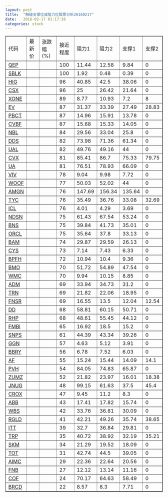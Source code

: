 ```yaml
---
layout: post
title:  "触碰支撑位或阻力位股票分析20160217"
date:   2016-02-17 01:17:38
categories: stock
---
```

<script type="text/javascript">
var stockList = []
stockList.push('gb_qep');
stockList.push('gb_sblk');
stockList.push('gb_hig');
stockList.push('gb_csx');
stockList.push('gb_xone');
stockList.push('gb_ev');
stockList.push('gb_pbct');
stockList.push('gb_cvbf');
stockList.push('gb_nbl');
stockList.push('gb_dds');
stockList.push('gb_ual');
stockList.push('gb_cvx');
stockList.push('gb_ua');
stockList.push('gb_viv');
stockList.push('gb_woof');
stockList.push('gb_amgn');
stockList.push('gb_tyc');
stockList.push('gb_icl');
stockList.push('gb_ndsn');
stockList.push('gb_bns');
stockList.push('gb_orcl');
stockList.push('gb_bam');
stockList.push('gb_cys');
stockList.push('gb_bpfh');
stockList.push('gb_bmo');
stockList.push('gb_wmc');
stockList.push('gb_adm');
stockList.push('gb_trn');
stockList.push('gb_fnsr');
stockList.push('gb_dd');
stockList.push('gb_rhp');
stockList.push('gb_fmbi');
stockList.push('gb_snps');
stockList.push('gb_ggn');
stockList.push('gb_bbry');
stockList.push('gb_af');
stockList.push('gb_pvh');
stockList.push('gb_zumz');
stockList.push('gb_jnug');
stockList.push('gb_crox');
stockList.push('gb_abb');
stockList.push('gb_wbs');
stockList.push('gb_rgld');
stockList.push('gb_itt');
stockList.push('gb_trp');
stockList.push('gb_skm');
stockList.push('gb_tot');
stockList.push('gb_aimc');
stockList.push('gb_fnb');
stockList.push('gb_cof');
stockList.push('gb_brcd');
</script>
<table border="1">
 <tr>
 <td>代码</td>
 <td>最新价</td>
 <td>涨跌幅(%)</td>
 <td>接近程度</td>
 <td>阻力1</td>
 <td>阻力2</td>
 <td>支撑1</td>
 <td>支撑2</td>
</tr>
  <tr id="qep" class="green">
  <td><a href="http://stock.finance.sina.com.cn/usstock/quotes/QEP.html" target="_blank">QEP</a></td><td></td><td></td><td>100</td><td>11.44</td><td>12.58</td><td>9.84</td><td>0</td></tr>
  <tr id="sblk" class="green">
  <td><a href="http://stock.finance.sina.com.cn/usstock/quotes/SBLK.html" target="_blank">SBLK</a></td><td></td><td></td><td>100</td><td>1.92</td><td>0.48</td><td>0.39</td><td>0</td></tr>
  <tr id="hig" class="red">
  <td><a href="http://stock.finance.sina.com.cn/usstock/quotes/HIG.html" target="_blank">HIG</a></td><td></td><td></td><td>96</td><td>40.85</td><td>42.5</td><td>38.06</td><td>0</td></tr>
  <tr id="csx" class="red">
  <td><a href="http://stock.finance.sina.com.cn/usstock/quotes/CSX.html" target="_blank">CSX</a></td><td></td><td></td><td>96</td><td>25</td><td>26.42</td><td>21.64</td><td>0</td></tr>
  <tr id="xone" class="red">
  <td><a href="http://stock.finance.sina.com.cn/usstock/quotes/XONE.html" target="_blank">XONE</a></td><td></td><td></td><td>89</td><td>8.77</td><td>10.93</td><td>7.2</td><td>8</td></tr>
  <tr id="ev" class="green">
  <td><a href="http://stock.finance.sina.com.cn/usstock/quotes/EV.html" target="_blank">EV</a></td><td></td><td></td><td>87</td><td>31.37</td><td>33.39</td><td>27.49</td><td>28.83</td></tr>
  <tr id="pbct" class="red">
  <td><a href="http://stock.finance.sina.com.cn/usstock/quotes/PBCT.html" target="_blank">PBCT</a></td><td></td><td></td><td>87</td><td>14.96</td><td>15.91</td><td>13.78</td><td>0</td></tr>
  <tr id="cvbf" class="red">
  <td><a href="http://stock.finance.sina.com.cn/usstock/quotes/CVBF.html" target="_blank">CVBF</a></td><td></td><td></td><td>87</td><td>15.68</td><td>15.33</td><td>14.05</td><td>0</td></tr>
  <tr id="nbl" class="red">
  <td><a href="http://stock.finance.sina.com.cn/usstock/quotes/NBL.html" target="_blank">NBL</a></td><td></td><td></td><td>84</td><td>29.56</td><td>33.04</td><td>25.8</td><td>0</td></tr>
  <tr id="dds" class="red">
  <td><a href="http://stock.finance.sina.com.cn/usstock/quotes/DDS.html" target="_blank">DDS</a></td><td></td><td></td><td>82</td><td>73.98</td><td>71.36</td><td>61.34</td><td>0</td></tr>
  <tr id="ual" class="red">
  <td><a href="http://stock.finance.sina.com.cn/usstock/quotes/UAL.html" target="_blank">UAL</a></td><td></td><td></td><td>82</td><td>49.76</td><td>49.16</td><td>44</td><td>0</td></tr>
  <tr id="cvx" class="green">
  <td><a href="http://stock.finance.sina.com.cn/usstock/quotes/CVX.html" target="_blank">CVX</a></td><td></td><td></td><td>81</td><td>85.41</td><td>86.7</td><td>75.33</td><td>79.75</td></tr>
  <tr id="ua" class="red">
  <td><a href="http://stock.finance.sina.com.cn/usstock/quotes/UA.html" target="_blank">UA</a></td><td></td><td></td><td>81</td><td>76.51</td><td>78.93</td><td>66.09</td><td>0</td></tr>
  <tr id="viv" class="red">
  <td><a href="http://stock.finance.sina.com.cn/usstock/quotes/VIV.html" target="_blank">VIV</a></td><td></td><td></td><td>78</td><td>9.04</td><td>9.98</td><td>7.72</td><td>0</td></tr>
  <tr id="woof" class="red">
  <td><a href="http://stock.finance.sina.com.cn/usstock/quotes/WOOF.html" target="_blank">WOOF</a></td><td></td><td></td><td>77</td><td>50.03</td><td>52.02</td><td>44</td><td>0</td></tr>
  <tr id="amgn" class="red">
  <td><a href="http://stock.finance.sina.com.cn/usstock/quotes/AMGN.html" target="_blank">AMGN</a></td><td></td><td></td><td>76</td><td>147.69</td><td>156.34</td><td>135.64</td><td>0</td></tr>
  <tr id="tyc" class="green">
  <td><a href="http://stock.finance.sina.com.cn/usstock/quotes/TYC.html" target="_blank">TYC</a></td><td></td><td></td><td>76</td><td>35.49</td><td>36.76</td><td>33.08</td><td>32.69</td></tr>
  <tr id="icl" class="red">
  <td><a href="http://stock.finance.sina.com.cn/usstock/quotes/ICL.html" target="_blank">ICL</a></td><td></td><td></td><td>76</td><td>4.01</td><td>4.29</td><td>3.69</td><td>0</td></tr>
  <tr id="ndsn" class="red">
  <td><a href="http://stock.finance.sina.com.cn/usstock/quotes/NDSN.html" target="_blank">NDSN</a></td><td></td><td></td><td>75</td><td>61.43</td><td>67.54</td><td>53.24</td><td>0</td></tr>
  <tr id="bns" class="red">
  <td><a href="http://stock.finance.sina.com.cn/usstock/quotes/BNS.html" target="_blank">BNS</a></td><td></td><td></td><td>75</td><td>39.84</td><td>41.73</td><td>35.01</td><td>0</td></tr>
  <tr id="orcl" class="red">
  <td><a href="http://stock.finance.sina.com.cn/usstock/quotes/ORCL.html" target="_blank">ORCL</a></td><td></td><td></td><td>75</td><td>35.64</td><td>37.8</td><td>33.13</td><td>0</td></tr>
  <tr id="bam" class="green">
  <td><a href="http://stock.finance.sina.com.cn/usstock/quotes/BAM.html" target="_blank">BAM</a></td><td></td><td></td><td>74</td><td>29.87</td><td>29.59</td><td>26.13</td><td>0</td></tr>
  <tr id="cys" class="red">
  <td><a href="http://stock.finance.sina.com.cn/usstock/quotes/CYS.html" target="_blank">CYS</a></td><td></td><td></td><td>73</td><td>7.14</td><td>7.43</td><td>6.33</td><td>0</td></tr>
  <tr id="bpfh" class="red">
  <td><a href="http://stock.finance.sina.com.cn/usstock/quotes/BPFH.html" target="_blank">BPFH</a></td><td></td><td></td><td>72</td><td>10.94</td><td>10.4</td><td>9.36</td><td>0</td></tr>
  <tr id="bmo" class="green">
  <td><a href="http://stock.finance.sina.com.cn/usstock/quotes/BMO.html" target="_blank">BMO</a></td><td></td><td></td><td>70</td><td>51.72</td><td>54.89</td><td>47.54</td><td>0</td></tr>
  <tr id="wmc" class="green">
  <td><a href="http://stock.finance.sina.com.cn/usstock/quotes/WMC.html" target="_blank">WMC</a></td><td></td><td></td><td>70</td><td>9.94</td><td>10.15</td><td>8.85</td><td>0</td></tr>
  <tr id="adm" class="green">
  <td><a href="http://stock.finance.sina.com.cn/usstock/quotes/ADM.html" target="_blank">ADM</a></td><td></td><td></td><td>69</td><td>33.94</td><td>34.73</td><td>31.2</td><td>0</td></tr>
  <tr id="trn" class="red">
  <td><a href="http://stock.finance.sina.com.cn/usstock/quotes/TRN.html" target="_blank">TRN</a></td><td></td><td></td><td>69</td><td>21.82</td><td>22.06</td><td>18.95</td><td>0</td></tr>
  <tr id="fnsr" class="green">
  <td><a href="http://stock.finance.sina.com.cn/usstock/quotes/FNSR.html" target="_blank">FNSR</a></td><td></td><td></td><td>69</td><td>16.55</td><td>13.5</td><td>12.04</td><td>12.54</td></tr>
  <tr id="dd" class="green">
  <td><a href="http://stock.finance.sina.com.cn/usstock/quotes/DD.html" target="_blank">DD</a></td><td></td><td></td><td>68</td><td>58.81</td><td>60.15</td><td>50.71</td><td>0</td></tr>
  <tr id="rhp" class="green">
  <td><a href="http://stock.finance.sina.com.cn/usstock/quotes/RHP.html" target="_blank">RHP</a></td><td></td><td></td><td>68</td><td>48.61</td><td>55.45</td><td>44.12</td><td>0</td></tr>
  <tr id="fmbi" class="red">
  <td><a href="http://stock.finance.sina.com.cn/usstock/quotes/FMBI.html" target="_blank">FMBI</a></td><td></td><td></td><td>65</td><td>16.92</td><td>18.5</td><td>15.2</td><td>0</td></tr>
  <tr id="snps" class="red">
  <td><a href="http://stock.finance.sina.com.cn/usstock/quotes/SNPS.html" target="_blank">SNPS</a></td><td></td><td></td><td>61</td><td>44.39</td><td>43.34</td><td>39.26</td><td>0</td></tr>
  <tr id="ggn" class="red">
  <td><a href="http://stock.finance.sina.com.cn/usstock/quotes/GGN.html" target="_blank">GGN</a></td><td></td><td></td><td>57</td><td>4.63</td><td>5.12</td><td>3.91</td><td>0</td></tr>
  <tr id="bbry" class="red">
  <td><a href="http://stock.finance.sina.com.cn/usstock/quotes/BBRY.html" target="_blank">BBRY</a></td><td></td><td></td><td>56</td><td>6.78</td><td>7.52</td><td>6.03</td><td>0</td></tr>
  <tr id="af" class="red">
  <td><a href="http://stock.finance.sina.com.cn/usstock/quotes/AF.html" target="_blank">AF</a></td><td></td><td></td><td>55</td><td>15.24</td><td>15.44</td><td>14.09</td><td>14.1</td></tr>
  <tr id="pvh" class="red">
  <td><a href="http://stock.finance.sina.com.cn/usstock/quotes/PVH.html" target="_blank">PVH</a></td><td></td><td></td><td>54</td><td>84.05</td><td>74.83</td><td>65.87</td><td>0</td></tr>
  <tr id="zumz" class="green">
  <td><a href="http://stock.finance.sina.com.cn/usstock/quotes/ZUMZ.html" target="_blank">ZUMZ</a></td><td></td><td></td><td>52</td><td>21.82</td><td>23.97</td><td>16.01</td><td>18.38</td></tr>
  <tr id="jnug" class="green">
  <td><a href="http://stock.finance.sina.com.cn/usstock/quotes/JNUG.html" target="_blank">JNUG</a></td><td></td><td></td><td>48</td><td>99.15</td><td>61.63</td><td>37.5</td><td>45.4</td></tr>
  <tr id="crox" class="red">
  <td><a href="http://stock.finance.sina.com.cn/usstock/quotes/CROX.html" target="_blank">CROX</a></td><td></td><td></td><td>47</td><td>9.45</td><td>11.2</td><td>8.3</td><td>0</td></tr>
  <tr id="abb" class="green">
  <td><a href="http://stock.finance.sina.com.cn/usstock/quotes/ABB.html" target="_blank">ABB</a></td><td></td><td></td><td>43</td><td>17.41</td><td>17.82</td><td>15.74</td><td>0</td></tr>
  <tr id="wbs" class="red">
  <td><a href="http://stock.finance.sina.com.cn/usstock/quotes/WBS.html" target="_blank">WBS</a></td><td></td><td></td><td>42</td><td>33.76</td><td>36.81</td><td>30.09</td><td>0</td></tr>
  <tr id="rgld" class="red">
  <td><a href="http://stock.finance.sina.com.cn/usstock/quotes/RGLD.html" target="_blank">RGLD</a></td><td></td><td></td><td>41</td><td>42.21</td><td>49.26</td><td>35.74</td><td>38.65</td></tr>
  <tr id="itt" class="red">
  <td><a href="http://stock.finance.sina.com.cn/usstock/quotes/ITT.html" target="_blank">ITT</a></td><td></td><td></td><td>39</td><td>32.7</td><td>36.84</td><td>29.81</td><td>0</td></tr>
  <tr id="trp" class="green">
  <td><a href="http://stock.finance.sina.com.cn/usstock/quotes/TRP.html" target="_blank">TRP</a></td><td></td><td></td><td>35</td><td>40.72</td><td>38.92</td><td>32.19</td><td>35.21</td></tr>
  <tr id="skm" class="green">
  <td><a href="http://stock.finance.sina.com.cn/usstock/quotes/SKM.html" target="_blank">SKM</a></td><td></td><td></td><td>34</td><td>21.29</td><td>19.52</td><td>18.09</td><td>0</td></tr>
  <tr id="tot" class="green">
  <td><a href="http://stock.finance.sina.com.cn/usstock/quotes/TOT.html" target="_blank">TOT</a></td><td></td><td></td><td>31</td><td>42.74</td><td>44.5</td><td>39.05</td><td>0</td></tr>
  <tr id="aimc" class="red">
  <td><a href="http://stock.finance.sina.com.cn/usstock/quotes/AIMC.html" target="_blank">AIMC</a></td><td></td><td></td><td>29</td><td>22.36</td><td>22.64</td><td>20.56</td><td>0</td></tr>
  <tr id="fnb" class="green">
  <td><a href="http://stock.finance.sina.com.cn/usstock/quotes/FNB.html" target="_blank">FNB</a></td><td></td><td></td><td>27</td><td>12.12</td><td>13.14</td><td>11.16</td><td>0</td></tr>
  <tr id="cof" class="red">
  <td><a href="http://stock.finance.sina.com.cn/usstock/quotes/COF.html" target="_blank">COF</a></td><td></td><td></td><td>24</td><td>70.17</td><td>64.63</td><td>58.49</td><td>0</td></tr>
  <tr id="brcd" class="green">
  <td><a href="http://stock.finance.sina.com.cn/usstock/quotes/BRCD.html" target="_blank">BRCD</a></td><td></td><td></td><td>22</td><td>8.57</td><td>8.3</td><td>7.71</td><td>0</td></tr>
</table>
